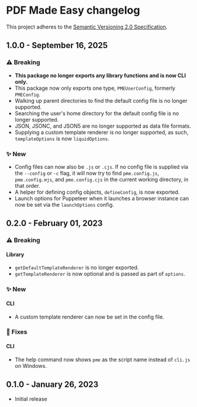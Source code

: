 # PDF Made Easy changelog

This project adheres to the
[Semantic Versioning 2.0 Specification](https://semver.org).

## 1.0.0 - September 16, 2025

### ⚠️ Breaking

- **This package no longer exports any library functions and is now CLI only.**
- This package now only exports one type, `PMEUserConfig`, formerly `PMEConfig`.
- Walking up parent directories to find the default config file is no longer
  supported.
- Searching the user's home directory for the default config file is no longer
  supported.
- JSON, JSONC, and JSON5 are no longer supported as data file formats.
- Supplying a custom template renderer is no longer supported, as such,
  `templateOptions` is now `liquidOptions`.

### ✨ New

- Config files can now also be `.js` or `.cjs`. If no config file is supplied
  via the `--config` or `-c` flag, it will now try to find `pme.config.js`,
  `pme.config.mjs`, and `pme.config.cjs` in the current working directory, in
  that order.
- A helper for defining config objects, `defineConfig`, is now exported.
- Launch options for Puppeteer when it launches a browser instance can now be
  set via the `launchOptions` config.

## 0.2.0 - February 01, 2023

### ⚠️ Breaking

#### Library

- `getDefaultTemplateRenderer` is no longer exported.
- `getTemplateRenderer` is now optional and is passed as part of `options`.

### ✨ New

#### CLI

- A custom template renderer can now be set in the config file.

### 🔧 Fixes

#### CLI

- The help command now shows `pme` as the script name instead of `cli.js` on
  Windows.

## 0.1.0 - January 26, 2023

- Initial release
